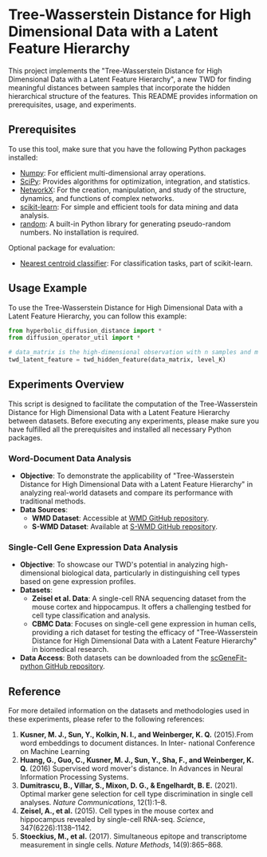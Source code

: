 # Tree-Wasserstein Distance for High Dimensional Data with a Latent Feature Hierarchy

This project implements the "Tree-Wasserstein Distance for High Dimensional Data with a Latent Feature Hierarchy", a new TWD for finding  meaningful distances between samples that incorporate the hidden hierarchical structure of the features. This README provides information on prerequisites, usage, and experiments.

## Prerequisites

To use this tool, make sure that you have the following Python packages installed:

- [Numpy](https://numpy.org/install/): For efficient multi-dimensional array operations.
- [SciPy](https://scipy.org/install/): Provides algorithms for optimization, integration, and statistics.
- [NetworkX](https://networkx.org): For the creation, manipulation, and study of the structure, dynamics, and functions of complex networks.
- [scikit-learn](https://scikit-learn.org/stable/install.html): For simple and efficient tools for data mining and data analysis.
- [random](https://docs.python.org/3/library/random.html): A built-in Python library for generating pseudo-random numbers. No installation is required.

Optional package for evaluation:
- [Nearest centroid classifier](https://scikit-learn.org/stable/modules/generated/sklearn.neighbors.NearestCentroid.html): For classification tasks, part of scikit-learn.


## Usage Example

To use the Tree-Wasserstein Distance for High Dimensional Data with a Latent Feature Hierarchy, you can follow this example:

```python
from hyperbolic_diffusion_distance import *
from diffusion_operator_util import *

# data_matrix is the high-dimensional observation with n samples and m features 
twd_latent_feature = twd_hidden_feature(data_matrix, level_K)

```


## Experiments Overview
This script is designed to facilitate the computation of the Tree-Wasserstein Distance for High Dimensional Data with a Latent Feature Hierarchy between datasets. Before executing any experiments, please make sure you have fulfilled all the prerequisites and installed all necessary Python packages.



### Word-Document Data Analysis

- **Objective**: To demonstrate the applicability of "Tree-Wasserstein Distance for High Dimensional Data with a Latent Feature Hierarchy" in analyzing real-world datasets and compare its performance with traditional methods.
- **Data Sources**:
  - **WMD Dataset**: Accessible at [WMD GitHub repository](https://github.com/mkusner/wmd). 
  - **S-WMD Dataset**: Available at [S-WMD GitHub repository](https://github.com/gaohuang/S-WMD). 

### Single-Cell Gene Expression Data Analysis

- **Objective**: To showcase our TWD's potential in analyzing high-dimensional biological data, particularly in distinguishing cell types based on gene expression profiles.
- **Datasets**:
  - **Zeisel et al. Data**: A single-cell RNA sequencing dataset from the mouse cortex and hippocampus. It offers a challenging testbed for cell type classification and analysis.
  - **CBMC Data**: Focuses on single-cell gene expression in human cells, providing a rich dataset for testing the efficacy of "Tree-Wasserstein Distance for High Dimensional Data with a Latent Feature Hierarchy" in biomedical research.
- **Data Access**: Both datasets can be downloaded from the [scGeneFit-python GitHub repository](https://github.com/solevillar/scGeneFit-python/tree/62f88ef0765b3883f592031ca593ec79679a52b4/scGeneFit/data_files).

## Reference

For more detailed information on the datasets and methodologies used in these experiments, please refer to the following references:

1. **Kusner, M. J., Sun, Y., Kolkin, N. I., and Weinberger, K. Q.** (2015).From word embeddings to document distances. In Inter- national Conference on Machine Learning
2. **Huang, G., Guo, C., Kusner, M. J., Sun, Y., Sha, F., and Weinberger, K. Q.** (2016) Supervised word mover's distance. In Advances in Neural Information Processing Systems.
3. **Dumitrascu, B., Villar, S., Mixon, D. G., & Engelhardt, B. E.** (2021). Optimal marker gene selection for cell type discrimination in single cell analyses. *Nature Communications*, 12(1):1–8.
4. **Zeisel, A., et al.** (2015). Cell types in the mouse cortex and hippocampus revealed by single-cell RNA-seq. *Science*, 347(6226):1138–1142.
5. **Stoeckius, M., et al.** (2017). Simultaneous epitope and transcriptome measurement in single cells. *Nature Methods*, 14(9):865–868.

